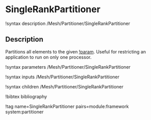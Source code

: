 # SingleRankPartitioner

!syntax description /Mesh/Partitioner/SingleRankPartitioner

## Description

Partitions all elements to the given [!param](/Mesh/Partitioner/SingleRankPartitioner/rank).  Useful for restricting an application to run on only one processor.

!syntax parameters /Mesh/Partitioner/SingleRankPartitioner

!syntax inputs /Mesh/Partitioner/SingleRankPartitioner

!syntax children /Mesh/Partitioner/SingleRankPartitioner

!bibtex bibliography

!tag name=SingleRankPartitioner pairs=module:framework system:partitioner
